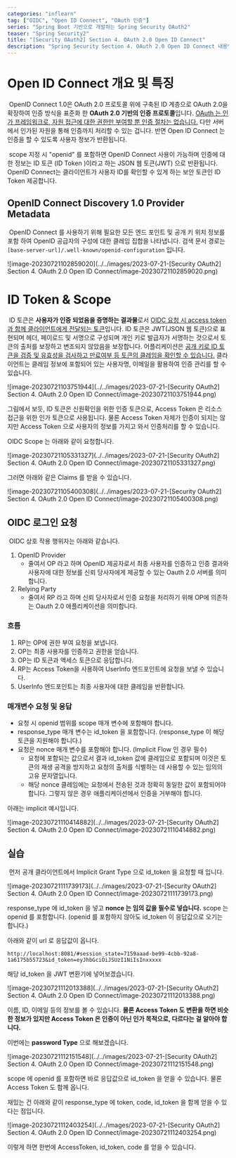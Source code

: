 ```yaml
---
categories: "inflearn"
tag: ["OIDC", "Open ID Connect", "OAuth 인증"]
series: "Spring Boot 기반으로 개발하는 Spring Security OAuth2"
teaser: "Spring Security2"
title: "[Security OAuth2] Section 4. OAuth 2.0 Open ID Connect"
description: "Spring Security Section 4. OAuth 2.0 Open ID Connect 내용입니다."
---
```


#  Open ID Connect 개요 및 특징

​	OpenID Connect 1.0은 OAuth 2.0 프로토콜 위에 구축된 ID 계층으로 OAuth 2.0을 확장하여 인증 방식을 표준화 한 **OAuth 2.0 기반의 인증 프로토콜**입니다. <u>OAuth 는 인가 프레임워크로, 자원 접근에 대한 권한만 부여할 뿐 인증 절차는 없습니다.</u> 다만 서버에서 인가된 자원을 통해 인증까지 처리할 수 있는 겁니다. 반면 Open ID Connect 는 인증을 할 수 있도록 사용자 정보가 반환됩니다.

​	scope 지정 시 "openid" 를 포함하면 OpenID Connect 사용이 가능하며 인증에 대한 정보는 ID 토큰 (ID Token )이라고 하는 JSON 웹 토큰(JWT) 으로 반환됩니다. OpenID Connect는 클라이언트가 사용자 ID를 확인할 수 있게 하는 보안 토큰인 ID Token 제공합니다.

## OpenID Connect Discovery 1.0 Provider Metadata

​	OpenID Connect 를 사용하기 위해 필요한 모든 엔드 포인트 및 공개 키 위치 정보를 포함 하여 OpenID 공급자의 구성에 대한 클레임 집합을 나타냅니다. 검색 문서 경로는 `[base-server-url]/.well-known/openid-configuration` 입니다.

![image-20230721102859020](../../images/2023-07-21-[Security OAuth2] Section 4. OAuth 2.0 Open ID Connect/image-20230721102859020.png)

# ID Token & Scope

​	ID 토큰은 **사용자가 인증 되었음을 증명하는 결과물**로서 <u>OIDC 요청 시 access token 과 함께 클라이언트에게 전달되는 토큰</u>입니다. ID 토큰은 JWT(JSON 웹 토큰)으로 표현되며 헤더, 페이로드 및 서명으로 구성되며 개인 키로 발급자가 서명하는 것으로서 토큰의 출처를 보장하고 변조되지 않았음을 보장합니다. 어플리케이션은 <u>공개 키로 ID 토큰을 검증 및 유효성을 검사하고 만료여부 등 토큰의 클레임을 확인할 수 있습니다.</u> 클라이언트는 클레임 정보에 포함되어 있는 사용자명, 이메일을 활용하여 인증 관리를 할 수 있습니다.

![image-20230721103751944](../../images/2023-07-21-[Security OAuth2] Section 4. OAuth 2.0 Open ID Connect/image-20230721103751944.png)

그림에서 보듯, ID 토큰은 신원확인을 위한 인증 토큰으로, Access Token 은 리소스 접근을 위한 인가 토큰으로 사용됩니다. 물론 Access Token 자체가 인증이 되지는 않지만 Access Token 으로 사용자의 정보를 가지고 와서 인증처리를 할 수 있습니다.

OIDC Scope 는 아래와 같이 요청합니다.

![image-20230721105331327](../../images/2023-07-21-[Security OAuth2] Section 4. OAuth 2.0 Open ID Connect/image-20230721105331327.png)

그러면 아래와 같은 Claims 를 받을 수 있습니다.

![image-20230721105400308](../../images/2023-07-21-[Security OAuth2] Section 4. OAuth 2.0 Open ID Connect/image-20230721105400308.png)

## OIDC 로그인 요청

​	OIDC 상호 작용 행위자는 아래와 같습니다.

1. OpenID Provider
   - 줄여서 OP 라고 하며 OpenID 제공자로서 최종 사용자를 인증하고 인증 결과와 사용자에 대한 정보를 신뢰 당사자에게 제공할 수 있는 Oauth 2.0 서버를 의미합니다.
2. Relying Party
   - 줄여서 RP 라고 하며 신뢰 당사자로서 인증 요청을 처리하기 위해 OP에 의존하는 Oauth 2.0 애플리케이션을 의미합니다.

### 흐름

1. RP는 OP에 권한 부여 요청을 보냅니다.
2. OP는 최종 사용자를 인증하고 권한을 얻습니다.
3. OP는 ID 토큰과 액세스 토큰으로 응답합니다.
4. RP는 Access Token을 사용하여 UserInfo 엔드포인트에 요청을 보낼 수 있습니다.
5. UserInfo 엔드포인트는 최종 사용자에 대한 클레임을 반환합니다.

### 매개변수 요청 및 응답

- 요청 시 openid 범위를 scope 매개 변수에 포함해야 합니다.
- response_type 매개 변수는 id_token 을 포함합니다. (response_type 이 해당 토큰을 지원해야 합니다.)
- 요청은 nonce 매개 변수를 포함해야 합니다. (Implicit Flow 인 경우 필수)
  - 요청에 포함되는 값으로서 결과 id_token 값에 클레임으로 포함되며 이것은 토큰의 재생 공격을 방지하고 요청의 출처를 식별하는 데 사용할 수 있는 임의의 고유 문자열입니다.
  - 해당 nonce 클레임에는 요청에서 전송된 것과 정확히 동일한 값이 포함되어야 합니다. 그렇지 않은 경우 애플리케이션에서 인증을 거부해야 합니다.

아래는 implicit 예시입니다.

![image-20230721110414882](../../images/2023-07-21-[Security OAuth2] Section 4. OAuth 2.0 Open ID Connect/image-20230721110414882.png)

## 실습

​	먼저 공개 클라이언트에서 Implicit Grant Type 으로 id_token 을 요청할 때 입니다.

![image-20230721111739173](../../images/2023-07-21-[Security OAuth2] Section 4. OAuth 2.0 Open ID Connect/image-20230721111739173.png)

response_type 에 id_token 을 넣고 **nonce 는 임의 값을 필수로 넣습니다.** scope 는 openid 를 포함합니다. (openid 를 포함하지 않아도 id_token 이 응답값으로 오기는 합니다.)

아래와 같이 url 로 응답값이 옵니다.

`http://localhost:8081/#session_state=7159aaad-be99-4cbb-92a8-1a6175b55723&id_token=eyJhbGciOiJSUzI1NiIsInxxxxx`

해당 id_token 을 JWT 변환기에 넣어보겠습니다.

![image-20230721112013388](../../images/2023-07-21-[Security OAuth2] Section 4. OAuth 2.0 Open ID Connect/image-20230721112013388.png)

이름, ID, 이메일 등의 정보를 볼 수 있습니다. **물론 Access Token 도 변환을 하면 비슷한 정보가 있지만 Access Token 은 인증이 아닌 인가 목적으로, 다르다는 걸 알아야 합니다.**

이번에는 **password Type** 으로 해보겠습니다.

![image-20230721112151548](../../images/2023-07-21-[Security OAuth2] Section 4. OAuth 2.0 Open ID Connect/image-20230721112151548.png)

scope 에 openid 를 포함하면 바로 응답값으로 id_token 을 얻을 수 있습니다. 물론 Access Token 도 함께 옵니다.

재밌는 건 아래와 같이 response_type 에 token, code, id_token 을 함께 얻을 수 있다는 점입니다.

![image-20230721112403254](../../images/2023-07-21-[Security OAuth2] Section 4. OAuth 2.0 Open ID Connect/image-20230721112403254.png)

이렇게 하면 한번에 AccessToken, id_token, code 를 얻을 수 있습니다.





















